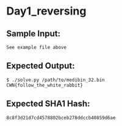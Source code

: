 # Day1_reversing

## Sample Input:

```
See example file above
```
## Expected Output:

```
$ ./solve.py /path/to/medibin_32.bin
CWN{follow_the_white_rabbit}
```
## Expected SHA1 Hash:

```
8c8f3d21d7cd4578802bceb278ddccb40859d6ae
```
